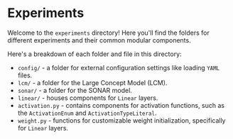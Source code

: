 # Experiments

Welcome to the `experiments` directory! Here you'll find the folders for different experiments and their common modular components.

Here's a breakdown of each folder and file in this directory:

- `config/` - a folder for external configuration settings like loading `YAML` files.
- `lcm/` - a folder for the Large Concept Model (LCM).
- `sonar/` - a folder for the SONAR model.
- `linear/` - houses components for `Linear` layers.
- `activation.py` - contains components for activation functions, such as the `ActivationEnum` and `ActivationTypeLiteral`.
- `weight.py` - functions for customizable weight initialization, specifically for `Linear` layers.
